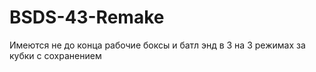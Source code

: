 # BSDS-43-Remake
Имеются не до конца рабочие боксы и батл энд в 3 на 3 режимах за кубки с сохранением
